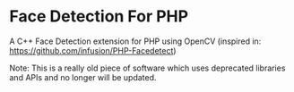 Face Detection For PHP
=======

A C++ Face Detection extension for PHP using OpenCV (inspired in: https://github.com/infusion/PHP-Facedetect)


Note: This is a really old piece of software which uses deprecated libraries and APIs and no longer will be updated.
